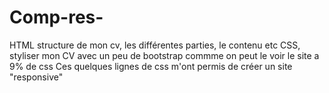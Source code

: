 
# Comp-res-
HTML structure de mon cv, les différentes parties, le contenu etc
CSS, styliser mon CV avec un peu de bootstrap commme on peut le voir le site a 9% de css 
Ces quelques lignes de css m'ont permis de créer un site "responsive"


